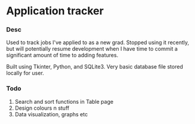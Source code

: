 # Application tracker
### Desc
Used to track jobs I've applied to as a new grad. Stopped using it recently, but will potentially resume development when I have time to commit a significant amount of time to adding features.

Built using Tkinter, Python, and SQLite3. Very basic database file stored locally for user.

### Todo
1. Search and sort functions in Table page
2. Design colours n stuff
3. Data visualization, graphs etc
